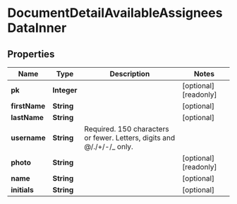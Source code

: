 

# DocumentDetailAvailableAssigneesDataInner


## Properties

| Name | Type | Description | Notes |
|------------ | ------------- | ------------- | -------------|
|**pk** | **Integer** |  |  [optional] [readonly] |
|**firstName** | **String** |  |  [optional] |
|**lastName** | **String** |  |  [optional] |
|**username** | **String** | Required. 150 characters or fewer. Letters, digits and @/./+/-/_ only. |  |
|**photo** | **String** |  |  [optional] [readonly] |
|**name** | **String** |  |  [optional] |
|**initials** | **String** |  |  [optional] |



